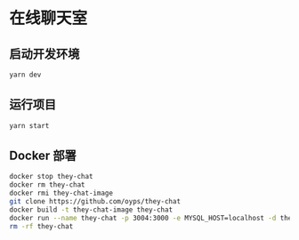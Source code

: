 # 在线聊天室

## 启动开发环境

```bash
yarn dev
```

## 运行项目

```bash
yarn start
```

## Docker 部署

```bash
docker stop they-chat
docker rm they-chat
docker rmi they-chat-image
git clone https://github.com/oyps/they-chat
docker build -t they-chat-image they-chat
docker run --name they-chat -p 3004:3000 -e MYSQL_HOST=localhost -d they-chat-image
rm -rf they-chat
```